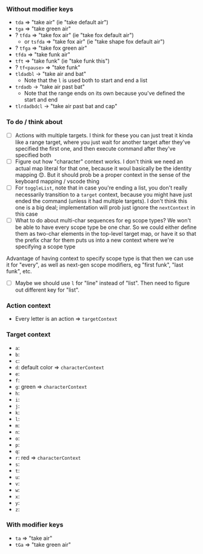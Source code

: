 ### Without modifier keys

- `tda` => "take air" (ie "take default air")
- `tga` => "take green air"
- ? `tfda` => "take fox air" (ie "take fox default air")
  - or `tsfda` => "take fox air" (ie "take shape fox default air")
- ? `tfga` => "take fox green air"
- `tfda` => "take funk air"
- `tft` => "take funk" (ie "take funk this")
- ? `tf<pause>` => "take funk"
- `tldadbl` -> "take air and bat"
  - Note that the `l` is used both to start and end a list
- `trdadb` -> "take air past bat"
  - Note that the range ends on its own because you've defined the start and end
- `tlrdadbdcl` -> "take air past bat and cap"

### To do / think about

- [ ] Actions with multiple targets. I think for these you can just treat it kinda like a range target, where you just wait for another target after they've specified the first one, and then execute command after they've specified both
- [ ] Figure out how "character" context works. I don't think we need an actual map literal for that one, because it woul basically be the identity mapping 😊. But it should prob be a proper context in the sense of the keyboard mapping / vscode thing
- [ ] For `toggleList`, note that in case you're ending a list, you don't really necessarily transition to a `target` context, because you might have just ended the command (unless it had multiple targets). I don't think this one is a big deal; implementation will prob just ignore the `nextContext` in this case
- [ ] What to do about multi-char sequences for eg scope types? We won't be able to have every scope type be one char. So we could either define them as two-char elements in the top-level target map, or have it so that the prefix char for them puts us into a new context where we're specifying a scope type

Advantage of having context to specify scope type is that then we can use it for "every", as well as next-gen scope modifiers, eg "first funk", "last funk", etc.

- [ ] Maybe we should use `l` for "line" instead of "list". Then need to figure out different key for "list".

### Action context

- Every letter is an action => `targetContext`

### Target context

- `a`:
- `b`:
- `c`:
- `d`: default color => `characterContext`
- `e`:
- `f`:
- `g`: green => `characterContext`
- `h`:
- `i`:
- `j`:
- `k`:
- `l`:
- `m`:
- `n`:
- `o`:
- `p`:
- `q`:
- `r`: red => `characterContext`
- `s`:
- `t`:
- `u`:
- `v`:
- `w`:
- `x`:
- `y`:
- `z`:

### With modifier keys

- `ta` => "take air"
- `tGa` => "take green air"
